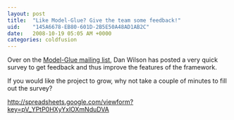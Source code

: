 ```yaml
---
layout: post
title:  "Like Model-Glue? Give the team some feedback!"
uid:	"145A6678-EB80-601D-2B5E50A48AD1AB2C"
date:   2008-10-19 05:05 AM +0000
categories: coldfusion
---
```

<p>Over on the <a title="model-glue |
  Google Groups" href="http://groups.google.com/group/model-glue?hl=en">Model-Glue mailing list</a>, Dan Wilson has posted a very quick survey to get feedback and thus improve the features of the framework.</p>
<p>
If you would like the project to grow, why not take a couple of minutes to fill out the survey?
</p>
<p>
<a title="Model-Glue needs your input!" href="http://spreadsheets.google.com/viewform?key=pV_YPtP0HXyYxlOXmNduDVA">http://spreadsheets.google.com/viewform?key=pV_YPtP0HXyYxlOXmNduDVA</a></p>
